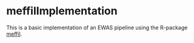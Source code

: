 # meffilImplementation

This is a basic implementation of an EWAS pipeline using the R-package 
[meffil](https://github.com/perishky/meffil).
